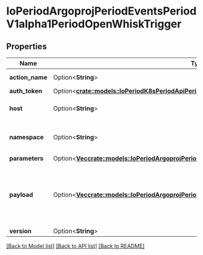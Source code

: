# IoPeriodArgoprojPeriodEventsPeriodV1alpha1PeriodOpenWhiskTrigger

## Properties

Name | Type | Description | Notes
------------ | ------------- | ------------- | -------------
**action_name** | Option<**String**> | Name of the action/function. | [optional]
**auth_token** | Option<[**crate::models::IoPeriodK8sPeriodApiPeriodCorePeriodV1PeriodSecretKeySelector**](io.k8s.api.core.v1.SecretKeySelector.md)> |  | [optional]
**host** | Option<**String**> | Host URL of the OpenWhisk. | [optional]
**namespace** | Option<**String**> | Namespace for the action. Defaults to \"_\". +optional. | [optional]
**parameters** | Option<[**Vec<crate::models::IoPeriodArgoprojPeriodEventsPeriodV1alpha1PeriodTriggerParameter>**](io.argoproj.events.v1alpha1.TriggerParameter.md)> |  | [optional]
**payload** | Option<[**Vec<crate::models::IoPeriodArgoprojPeriodEventsPeriodV1alpha1PeriodTriggerParameter>**](io.argoproj.events.v1alpha1.TriggerParameter.md)> | Payload is the list of key-value extracted from an event payload to construct the request payload. | [optional]
**version** | Option<**String**> |  | [optional]

[[Back to Model list]](../README.md#documentation-for-models) [[Back to API list]](../README.md#documentation-for-api-endpoints) [[Back to README]](../README.md)


